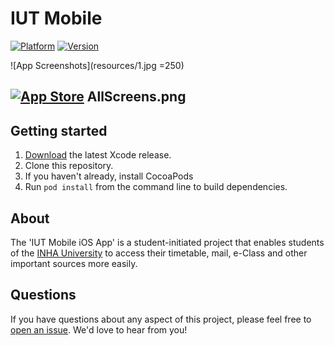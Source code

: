 # IUT Mobile

[![Platform](https://img.shields.io/badge/platform-iOS-blue.svg)](https://github.com/zafarivaev/IUT-Mobile)
[![Version](https://img.shields.io/badge/version-1.1.0-green.svg)](https://itunes.apple.com/us/app/iut-mobile/id1457086006)



![App Screenshots](resources/1.jpg =250)


[![App Store](https://linkmaker.itunes.apple.com/assets/shared/badges/en-us/appstore-lrg.svg)](http://appstore.com/htwdresden)
AllScreens.png
---

## Getting started
1. [Download](https://developer.apple.com/xcode/download/) the latest Xcode release.
2. Clone this repository.
3. If you haven't already, install CocoaPods
4. Run `pod install` from the command line to build dependencies.

## About
The 'IUT Mobile iOS App' is a student-initiated project that enables students of the [INHA University](https://www.inha.uz) to access their timetable, mail, e-Class and other important sources more easily.

## Questions
If you have questions about any aspect of this project, please feel free to [open an issue](https://github.com/HTWDD/htwcampus/issues/new). We'd love to hear from you!
